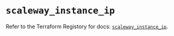 # `scaleway_instance_ip`

Refer to the Terraform Registory for docs: [`scaleway_instance_ip`](https://www.terraform.io/docs/providers/scaleway/r/instance_ip).
